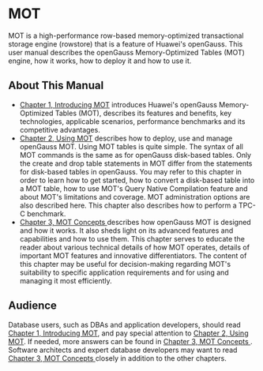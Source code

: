 # MOT<a name="EN-US_TOPIC_0257861804"></a>


MOT is a high-performance row-based memory-optimized transactional storage engine (rowstore) that is a feature of Huawei's openGauss. 
This user manual describes the openGauss Memory-Optimized Tables (MOT) engine, how it works, how to deploy it and how to use it.

## About This Manual

- [Chapter 1, Introducing MOT](introducing-mot.md) introduces Huawei's openGauss Memory-Optimized Tables (MOT), describes its features and benefits, key technologies, applicable scenarios, performance benchmarks and its competitive advantages.
- [Chapter 2, Using MOT](using-mot.md) describes how to deploy, use and manage openGauss MOT. Using MOT tables is quite simple. The syntax of all MOT commands is the same as for openGauss disk-based tables. Only the create and drop table statements in MOT differ from the statements for disk-based tables in openGauss. You may refer to this chapter in order to learn how to get started, how to convert a disk-based table into a MOT table, how to use MOT's Query Native Compilation feature and about MOT's limitations and coverage. MOT administration options are also described here. This chapter also describes how to perform a TPC-C benchmark.
-  [Chapter 3, MOT Concepts ](concepts-of-mot.md) describes how openGauss MOT is designed and how it works. It also sheds light on its advanced features and capabilities and how to use them. This chapter serves to educate the reader about various technical details of how MOT operates, details of important MOT features and innovative differentiators. The content of this chapter may be useful for decision-making regarding MOT's suitability to specific application requirements and for using and managing it most efficiently.

## Audience

Database users, such as DBAs and application developers, should read [Chapter 1, Introducing MOT](introducing-mot.md), and pay special attention to [Chapter 2, Using MOT](using-mot.md). If needed, more answers can be found in [Chapter 3, MOT Concepts ](concepts-of-mot.md). 
Software architects and expert database developers may want to read [Chapter 3, MOT Concepts ](concepts-of-mot.md) closely in addition to the other chapters. 